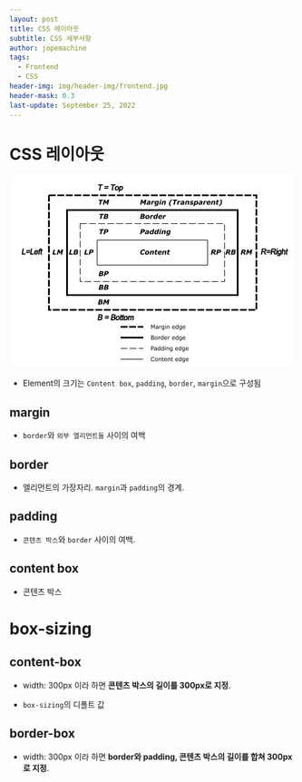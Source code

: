 ```yaml
---
layout: post
title: CSS 레이아웃
subtitle: CSS 세부사항
author: jopemachine
tags:
  - Frontend
  - CSS
header-img: img/header-img/frontend.jpg
header-mask: 0.3
last-update: September 25, 2022
---
```


# CSS 레이아웃

![](/img/posts/Interview/2021-10-10-Css-Layout/helloworld-59361-19.png)

- Element의 크기는 `Content box`, `padding`, `border`, `margin`으로 구성됨

## margin

- `border`와 `외부 엘리먼트들` 사이의 여백

## border

- 엘리먼트의 가장자리. `margin`과 `padding`의 경계.

## padding

- `콘텐츠 박스`와 `border` 사이의 여백.

## content box

- 콘텐츠 박스

# box-sizing

## content-box

- width: 300px 이라 하면 **콘텐츠 박스의 길이를 300px로 지정**.

- `box-sizing`의 디폴트 값

## border-box

- width: 300px 이라 하면 **border와 padding, 콘텐츠 박스의 길이를 합쳐 300px로 지정**.
